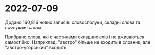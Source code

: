 # 2022-07-09

Додано 160,816 нових записів: словосполуки, складні слова та пропущені слова.

Прибрано слова, які є частинами складних слів і не вживаються самостійно.
Наприклад, "австро" більше не входить в словник, але "австро-угорський" входить.
